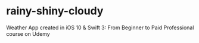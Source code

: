 # rainy-shiny-cloudy
Weather App created in iOS 10 &amp; Swift 3: From Beginner to Paid Professional course on Udemy
